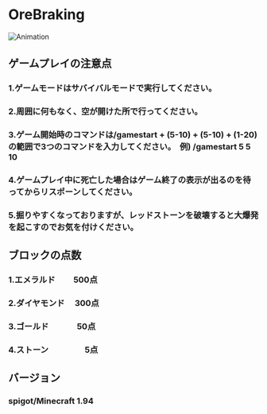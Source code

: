 # OreBraking

![Animation](https://github.com/KUDOU2023/OreBraking/assets/112431347/5f2592ad-2e68-4a77-8612-0fd93753d2e4)

## ゲームプレイの注意点
### 1.ゲームモードはサバイバルモードで実行してください。
### 2.周囲に何もなく、空が開けた所で行ってください。
### 3.ゲーム開始時のコマンドは/gamestart + (5-10) + (5-10) + (1-20)  の範囲で3つのコマンドを入力してください。　例) /gamestart 5 5 10
### 4.ゲームプレイ中に死亡した場合はゲーム終了の表示が出るのを待ってからリスポーンしてください。
### 5.掘りやすくなっておりますが、レッドストーンを破壊すると大爆発を起こすのでお気を付けください。

## ブロックの点数
### 1.エメラルド　　 500点
### 2.ダイヤモンド　 300点
### 3.ゴールド 　   　　50点
### 4.ストーン  　　　 　5点

## バージョン
### spigot/Minecraft 1.94

